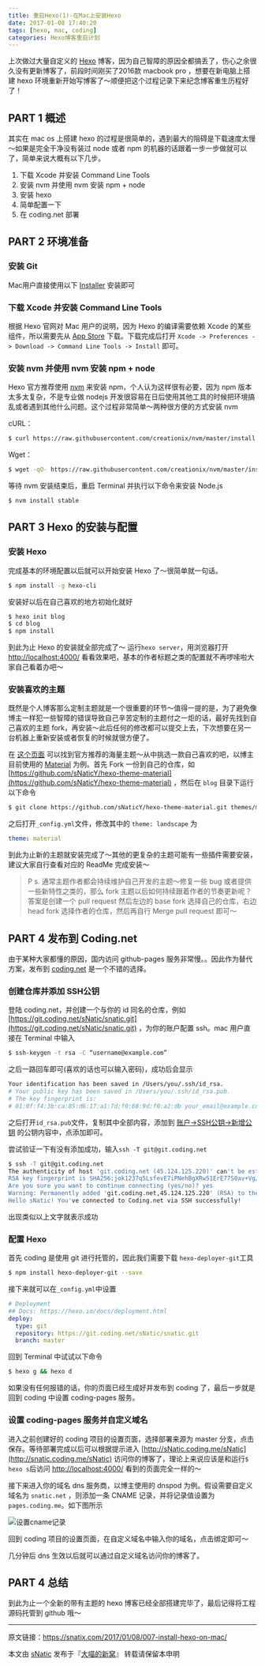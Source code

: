 ```yaml
---
title: 重启Hexo(1)-在Mac上安装Hexo
date: 2017-01-08 17:40:20
tags: [hexo, mac, coding]
categories: Hexo博客重启计划
---
```


上次做过大量自定义的 [Hexo](http://hexo.io/) 博客，因为自己智障的原因全都搞丢了，伤心之余很久没有更新博客了，前段时间刚买了2016款 macbook pro ，想要在新电脑上搭建 hexo 环境重新开始写博客了～顺便把这个过程记录下来纪念博客重生历程好了！

<!--more-->

## PART 1 概述

其实在 mac os 上搭建 hexo 的过程是很简单的，遇到最大的阻碍是下载速度太慢～如果是完全干净没有装过 node 或者 npm 的机器的话跟着一步一步做就可以了，简单来说大概有以下几步。

1. 下载 Xcode 并安装 Command Line Tools
2. 安装 nvm 并使用 nvm 安装 npm + node
3. 安装 hexo
4. 简单配置一下
5. 在 coding.net 部署

## PART 2 环境准备

### 安装 Git

Mac用户直接使用以下 [Installer](https://sourceforge.net/projects/git-osx-installer/) 安装即可

### 下载 Xcode 并安装 Command Line Tools

根据 Hexo 官网对 Mac 用户的说明，因为 Hexo 的编译需要依赖 Xcode 的某些组件，所以需要先从 [App Store](https://itunes.apple.com/us/app/xcode/id497799835?ls=1&mt=12) 下载。下载完成后打开 `Xcode -> Preferences -> Download -> Command Line Tools -> Install` 即可。

### 安装 nvm 并使用 nvm 安装 npm + node

Hexo 官方推荐使用 [nvm](https://github.com/creationix/nvm) 来安装 npm，个人认为这样很有必要，因为 npm 版本太多太复杂，不是专业做 nodejs 开发很容易在日后使用其他工具的时候把环境搞乱或者遇到其他什么问题。这个过程非常简单～两种很方便的方式安装 nvm

cURL：

```bash
$ curl https://raw.githubusercontent.com/creationix/nvm/master/install.sh | sh
```

Wget：

``` bash
$ wget -qO- https://raw.githubusercontent.com/creationix/nvm/master/install.sh | sh
```

等待 nvm 安装结束后，重启 Terminal 并执行以下命令来安装 Node.js

```bash
$ nvm install stable
```

## PART 3 Hexo 的安装与配置

### 安装 Hexo

完成基本的环境配置以后就可以开始安装 Hexo 了～很简单就一句话。

```bash
$ npm install -g hexo-cli
```

安装好以后在自己喜欢的地方初始化就好

```bash
$ hexo init blog
$ cd blog
$ npm install
```

到此为止 Hexo 的安装就全部完成了～ 运行`hexo server`，用浏览器打开 [http://localhost:4000/](http://localhost:4000/) 看看效果吧，基本的作者标题之类的配置就不再啰嗦啦大家自己看着办吧～

### 安装喜欢的主题

既然是个人博客那么定制主题就是一个很重要的环节～值得一提的是，为了避免像博主一样犯一些智障的错误导致自己辛苦定制的主题付之一炬的话，最好先找到自己喜欢的主题 fork，再安装～此后任何的修改都可以提交上去，下次想要在另一台机器上重新安装或者恢复的时候就很方便了。

在 [这个页面](https://hexo.io/themes/) 可以找到官方推荐的海量主题～从中挑选一款自己喜欢的吧，以博主目前使用的 [Material](https://github.com/viosey/hexo-theme-material) 为例。首先 Fork 一份到自己的仓库，如 [https://github.com/sNaticY/hexo-theme-material](https://github.com/sNaticY/hexo-theme-material) ，然后在 `blog` 目录下运行以下命令

```bash
$ git clone https://github.com/sNaticY/hexo-theme-material.git themes/material
```

之后打开`_config.yml`文件，修改其中的 `theme: landscape` 为

```yml
theme: material
```

到此为止新的主题就安装完成了～其他的更复杂的主题可能有一些插件需要安装，建议大家自行查看对应的 ReadMe 完成安装～

> P s. 通常主题作者都会持续维护自己开发的主题～修复一些 bug 或者提供一些新特性之类的，那么 fork 主题以后如何持续跟着作者的节奏更新呢？答案是创建一个 pull request 然后左边的 base fork 选择自己的仓库，右边 head fork 选择作者的仓库，然后再自行 Merge pull request 即可～

## PART 4 发布到 Coding.net

由于某种大家都懂的原因，国内访问 github-pages 服务非常慢。。因此作为替代方案，发布到 [coding.net](https://coding.net/) 是一个不错的选择。

### 创建仓库并添加 SSH公钥

登陆 coding.net，并创建一个与你的 id 同名的仓库，例如 [https://git.coding.net/sNatic/snatic.git](https://git.coding.net/sNatic/snatic.git) ，为你的账户配置 ssh。mac 用户直接在 Terminal 中输入

```bash
$ ssh-keygen -t rsa -C “username@example.com”
```

之后一路回车即可(喜欢的话也可以输入密码)，成功后会显示

```bash
Your identification has been saved in /Users/you/.ssh/id_rsa.
# Your public key has been saved in /Users/you/.ssh/id_rsa.pub.
# The key fingerprint is:
# 01:0f:f4:3b:ca:85:d6:17:a1:7d:f0:68:9d:f0:a2:db your_email@example.com
```

之后打开`id_rsa.pub`文件，复制其中全部内容，添加到 [账户->SSH公钥->新增公钥](https://coding.net/user/account/setting/keys) 的公钥内容中，点添加即可。

尝试验证一下有没有添加成功，输入`ssh -T git@git.coding.net`

```bash
$ ssh -T git@git.coding.net
The authenticity of host 'git.coding.net (45.124.125.220)' can't be established.
RSA key fingerprint is SHA256:jok1237q5LsfevE7iPNehBgXRw51ErE77S0av+Vg/Ik.
Are you sure you want to continue connecting (yes/no)? yes
Warning: Permanently added 'git.coding.net,45.124.125.220' (RSA) to the list of known hosts.
Hello sNatic! You've connected to Coding.net via SSH successfully!
```

出现类似以上文字就表示成功

### 配置 Hexo

首先 coding 是使用 git 进行托管的，因此我们需要下载 `hexo-deployer-git`工具

```bash
$ npm install hexo-deployer-git --save
```

接下来就可以在`_config.yml`中设置

```yaml
# Deployment
## Docs: https://hexo.io/docs/deployment.html
deploy:
  type: git
  repository: https://git.coding.net/sNatic/snatic.git
  branch: master

```

回到 Terminal 中试试以下命令

```bash
$ hexo g && hexo d
```

如果没有任何报错的话，你的页面已经生成好并发布到 coding 了，最后一步就是回到 coding 中设置 coding-pages 服务。

### 设置 coding-pages 服务并自定义域名

进入之前创建好的 coding 项目的设置页面，选择部署来源为 master 分支，点击保存。等待部署完成以后可以根据提示进入 [http://sNatic.coding.me/sNatic](http://snatic.coding.me/sNatic) 访问你的博客了，理论上来说应该是和运行`$ hexo s`后访问 [http://localhost:4000/](http://localhost:4000/) 看到的页面完全一样的～

接下来进入你的域名 dns 服务商，以博主使用的 dnspod 为例。假设需要自定义域名为 `snatic.net` ，则添加一条 CNAME 记录，并将记录值设置为 `pages.coding.me`。如下图所示

![设置cname记录](http://ojgpkbakj.bkt.clouddn.com/2017010802.png)

回到 coding 项目的设置页面，在自定义域名中输入你的域名，点击绑定即可～

几分钟后 dns 生效以后就可以通过自定义域名访问你的博客了。

## PART 4 总结

到此为止一个全新的带有主题的 hexo 博客已经全部搭建完毕了，最后记得将工程源码托管到 github 哦～

---
原文链接：https://snatix.com/2017/01/08/007-install-hexo-on-mac/

本文由 [sNatic](https://github.com/sNaticY) 发布于『[大喵的新窝](https://snatix.com)』 转载请保留本申明